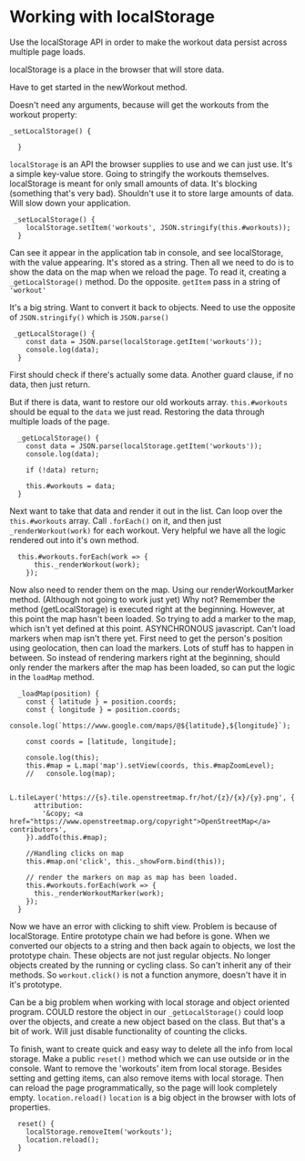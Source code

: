# Working with localStorage

Use the localStorage API in order to make the workout data persist across multiple page loads.

localStorage is a place in the browser that will store data.

Have to get started in the newWorkout method.

Doesn't need any arguments, because will get the workouts from the workout property:

```
_setLocalStorage() {

  }
```

`localStorage` is an API the browser supplies to use and we can just use. It's a simple key-value store. Going to stringify the workouts themselves. localStorage is meant for only small amounts of data. It's blocking (something that's very bad). Shouldn't use it to store large amounts of data. Will slow down your application.

```
 _setLocalStorage() {
    localStorage.setItem('workouts', JSON.stringify(this.#workouts));
  }
```

Can see it appear in the application tab in console, and see localStorage, with the value appearing. It's stored as a string. Then all we need to do is to show the data on the map when we reload the page. To read it, creating a `_getLocalStorage()` method. Do the opposite. `getItem` pass in a string of `'workout'`

It's a big string. Want to convert it back to objects. Need to use the opposite of `JSON.stringify()` which is `JSON.parse()`

```
 _getLocalStorage() {
    const data = JSON.parse(localStorage.getItem('workouts'));
    console.log(data);
  }
```

First should check if there's actually some data. Another guard clause, if no data, then just return.

But if there is data, want to restore our old workouts array. `this.#workouts` should be equal to the `data` we just read. Restoring the data through multiple loads of the page.

```
  _getLocalStorage() {
    const data = JSON.parse(localStorage.getItem('workouts'));
    console.log(data);

    if (!data) return;

    this.#workouts = data;
  }
```

Next want to take that data and render it out in the list. Can loop over the `this.#workouts` array. Call `.forEach()` on it, and then just `_renderWorkout(work)` for each workout. Very helpful we have all the logic rendered out into it's own method.

```
  this.#workouts.forEach(work => {
      this._renderWorkout(work);
    });
```

Now also need to render them on the map. Using our renderWorkoutMarker method. (Although not going to work just yet) Why not? Remember the method (getLocalStorage) is executed right at the beginning. However, at this point the map hasn't been loaded. So trying to add a marker to the map, which isn't yet defined at this point. ASYNCHRONOUS javascript. Can't load markers when map isn't there yet. First need to get the person's position using geolocation, then can load the markers. Lots of stuff has to happen in between. So instead of rendering markers right at the beginning, should only render the markers after the map has been loaded, so can put the logic in the `loadMap` method.

```
  _loadMap(position) {
    const { latitude } = position.coords;
    const { longitude } = position.coords;
    console.log(`https://www.google.com/maps/@${latitude},${longitude}`);

    const coords = [latitude, longitude];

    console.log(this);
    this.#map = L.map('map').setView(coords, this.#mapZoomLevel);
    //   console.log(map);

    L.tileLayer('https://{s}.tile.openstreetmap.fr/hot/{z}/{x}/{y}.png', {
      attribution:
        '&copy; <a href="https://www.openstreetmap.org/copyright">OpenStreetMap</a> contributors',
    }).addTo(this.#map);

    //Handling clicks on map
    this.#map.on('click', this._showForm.bind(this));

    // render the markers on map as map has been loaded.
    this.#workouts.forEach(work => {
      this._renderWorkoutMarker(work);
    });
  }
```

Now we have an error with clicking to shift view. Problem is because of localStorage. Entire prototype chain we had before is gone. When we converted our objects to a string and then back again to objects, we lost the prototype chain. These objects are not just regular objects. No longer objects created by the running or cycling class. So can't inherit any of their methods. So `workout.click()` is not a function anymore, doesn't have it in it's prototype.

Can be a big problem when working with local storage and object oriented program. COULD restore the object in our `_getLocalStorage()` could loop over the objects, and create a new object based on the class. But that's a bit of work. Will just disable functionality of counting the clicks.

To finish, want to create quick and easy way to delete all the info from local storage. Make a public `reset()` method which we can use outside or in the console. Want to remove the 'workouts' item from local storage. Besides setting and getting items, can also remove items with local storage. Then can reload the page programmatically, so the page will look completely empty. `location.reload()` `location` is a big object in the browser with lots of properties.

```
  reset() {
    localStorage.removeItem('workouts');
    location.reload();
  }
```
